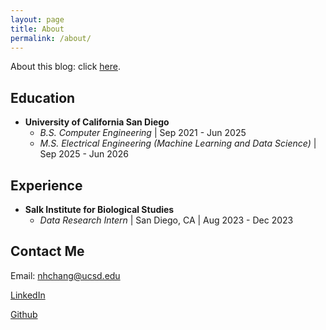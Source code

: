 ```yaml
---
layout: page
title: About
permalink: /about/
---
```


About this blog: click [here](/2024/05/19/welcome-to-my-blog).

## Education
- **University of California San Diego**
    - *B.S. Computer Engineering* \| Sep 2021 - Jun 2025
    - *M.S. Electrical Engineering (Machine Learning and Data Science)* \| Sep 2025 - Jun 2026

## Experience
- **Salk Institute for Biological Studies**
    <!-- - *idk yet* \| London, UK \| idk yet - idk yet -->
    - *Data Research Intern* \| San Diego, CA \| Aug 2023 - Dec 2023

## Contact Me
Email: [nhchang@ucsd.edu](mailto:nhchang@ucsd.edu)

[LinkedIn](https://www.linkedin.com/in/niklas-chang/)

[Github](https://github.com/Niklichang)
